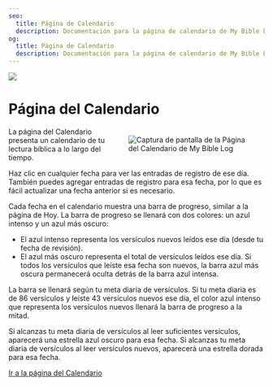 ```yaml
---
seo:
  title: Página de Calendario
  description: Documentación para la página de calendario de My Bible Log
og:
  title: Página de Calendario
  description: Documentación para la página de calendario de My Bible Log
---
```


![](/share.jpg)

# Página del Calendario

<div style="width: 50%; float: right; margin: 1rem">
  <img alt="Captura de pantalla de la Página del Calendario de My Bible Log" src="/screenshots/sc9-calendar.jpg" />
</div>

La página del Calendario presenta un calendario de tu lectura bíblica a lo largo del tiempo.

Haz clic en cualquier fecha para ver las entradas de registro de ese día. También puedes agregar entradas de registro para esa fecha, por lo que es fácil actualizar una fecha anterior si es necesario.

Cada fecha en el calendario muestra una barra de progreso, similar a la página de Hoy. La barra de progreso se llenará con dos colores: un azul intenso y un azul más oscuro:

* El azul intenso representa los versículos nuevos leídos ese día (desde tu fecha de revisión).
* El azul más oscuro representa el total de versículos leídos ese día. Si todos los versículos que leíste esa fecha son nuevos, la barra azul más oscura permanecerá oculta detrás de la barra azul intensa.

La barra se llenará según tu meta diaria de versículos. Si tu meta diaria es de 86 versículos y leíste 43 versículos nuevos ese día, el color azul intenso que representa los versículos nuevos llenará la barra de progreso a la mitad.

Si alcanzas tu meta diaria de versículos al leer suficientes versículos, aparecerá una estrella azul oscuro para esa fecha. Si alcanzas tu meta diaria de versículos al leer versículos nuevos, aparecerá una estrella dorada para esa fecha.

<div class="buttons">
  <a class="button is-light" href="/es/calendar">Ir a la página del Calendario</a>
</div>
